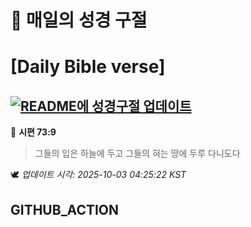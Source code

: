 # 🙏 매일의 성경 구절
# [Daily Bible verse]
## [![README에 성경구절 업데이트](https://github.com/DONGSUKA/first_test/actions/workflows/update-readme-bible.yml/badge.svg)](https://github.com/DONGSUKA/first_test/actions/workflows/update-readme-bible.yml)
<!-- START_BIBLE_VERSE -->
📖 **시편 73:9**
> 그들의 입은 하늘에 두고 그들의 혀는 땅에 두루 다니도다

🕊️ _업데이트 시각: 2025-10-03 04:25:22 KST_
  <!-- END_BIBLE_VERSE -->
## GITHUB_ACTION
